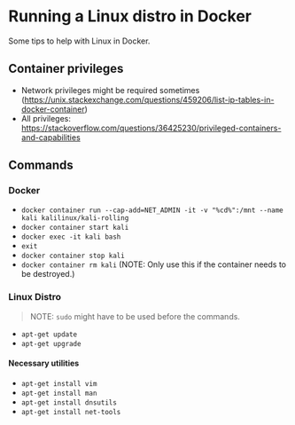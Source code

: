 # Running a Linux distro in Docker

Some tips to help with Linux in Docker.

## Container privileges

- Network privileges might be required sometimes (https://unix.stackexchange.com/questions/459206/list-ip-tables-in-docker-container)
- All privileges: https://stackoverflow.com/questions/36425230/privileged-containers-and-capabilities

## Commands

### Docker

- `docker container run --cap-add=NET_ADMIN -it -v "%cd%":/mnt --name kali kalilinux/kali-rolling`
- `docker container start kali`
- `docker exec -it kali bash`
- `exit`
- `docker container stop kali`
- `docker container rm kali` (NOTE: Only use this if the container needs to be destroyed.)

### Linux Distro

> NOTE: `sudo` might have to be used before the commands.

- `apt-get update`
- `apt-get upgrade`

#### Necessary utilities

- `apt-get install vim`
- `apt-get install man`
- `apt-get install dnsutils`
- `apt-get install net-tools`
